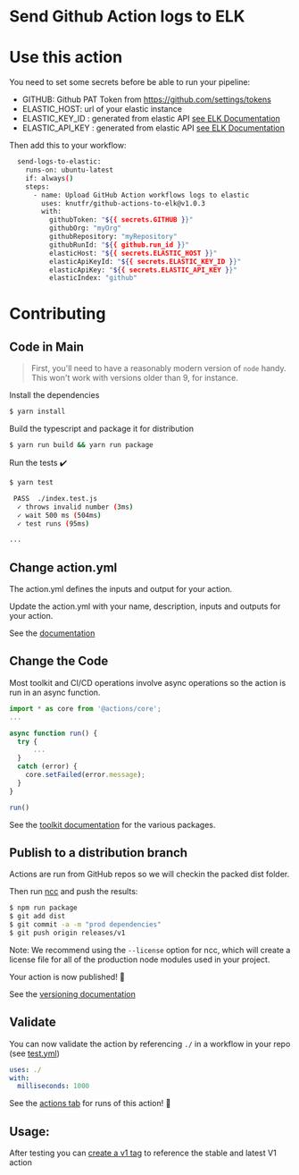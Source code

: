 
# Send Github Action logs to ELK  


# Use this action

You need to set some secrets before be able to run your pipeline:  

- GITHUB: Github PAT Token from https://github.com/settings/tokens
- ELASTIC_HOST: url of your elastic instance 
- ELASTIC_KEY_ID : generated from elastic API [see ELK Documentation](https://www.elastic.co/guide/en/elasticsearch/reference/current/security-api-create-api-key.html)
- ELASTIC_API_KEY : generated from elastic API [see ELK Documentation](https://www.elastic.co/guide/en/elasticsearch/reference/current/security-api-create-api-key.html)


Then add this to your workflow: 

```bash
  send-logs-to-elastic:
    runs-on: ubuntu-latest
    if: always()
    steps:
      - name: Upload GitHub Action workflows logs to elastic
        uses: knutfr/github-actions-to-elk@v1.0.3
        with:
          githubToken: "${{ secrets.GITHUB }}"
          githubOrg: "myOrg"
          githubRepository: "myRepository"
          githubRunId: "${{ github.run_id }}"
          elasticHost: "${{ secrets.ELASTIC_HOST }}"
          elasticApiKeyId: "${{ secrets.ELASTIC_KEY_ID }}"
          elasticApiKey: "${{ secrets.ELASTIC_API_KEY }}"
          elasticIndex: "github"

```


# Contributing

## Code in Main

> First, you'll need to have a reasonably modern version of `node` handy. This won't work with versions older than 9, for instance.

Install the dependencies  
```bash
$ yarn install
```

Build the typescript and package it for distribution
```bash
$ yarn run build && yarn run package
```

Run the tests :heavy_check_mark:  
```bash
$ yarn test

 PASS  ./index.test.js
  ✓ throws invalid number (3ms)
  ✓ wait 500 ms (504ms)
  ✓ test runs (95ms)

...
```

## Change action.yml

The action.yml defines the inputs and output for your action.

Update the action.yml with your name, description, inputs and outputs for your action.

See the [documentation](https://help.github.com/en/articles/metadata-syntax-for-github-actions)

## Change the Code

Most toolkit and CI/CD operations involve async operations so the action is run in an async function.

```javascript
import * as core from '@actions/core';
...

async function run() {
  try { 
      ...
  } 
  catch (error) {
    core.setFailed(error.message);
  }
}

run()
```

See the [toolkit documentation](https://github.com/actions/toolkit/blob/master/README.md#packages) for the various packages.

## Publish to a distribution branch

Actions are run from GitHub repos so we will checkin the packed dist folder. 

Then run [ncc](https://github.com/zeit/ncc) and push the results:
```bash
$ npm run package
$ git add dist
$ git commit -a -m "prod dependencies"
$ git push origin releases/v1
```

Note: We recommend using the `--license` option for ncc, which will create a license file for all of the production node modules used in your project.

Your action is now published! :rocket: 

See the [versioning documentation](https://github.com/actions/toolkit/blob/master/docs/action-versioning.md)

## Validate

You can now validate the action by referencing `./` in a workflow in your repo (see [test.yml](.github/workflows/test.yml))

```yaml
uses: ./
with:
  milliseconds: 1000
```

See the [actions tab](https://github.com/actions/typescript-action/actions) for runs of this action! :rocket:

## Usage:

After testing you can [create a v1 tag](https://github.com/actions/toolkit/blob/master/docs/action-versioning.md) to reference the stable and latest V1 action
